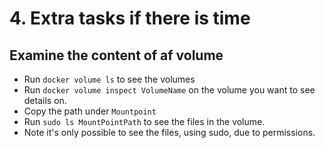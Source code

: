 # 4. Extra tasks if there is time

## Examine the content of af volume

- Run `docker volume ls` to see the volumes
- Run `docker volume inspect VolumeName` on the volume you want to see details on.
- Copy the path under `Mountpoint`
- Run `sudo ls MountPointPath` to see the files in the volume.
- Note it's only possible to see the files, using sudo, due to permissions.
